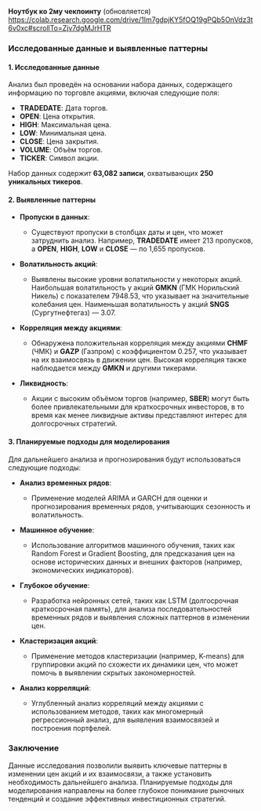 **Ноутбук ко 2му чекпоинту**
(обновляется) https://colab.research.google.com/drive/1Im7gdpjKY5fOQ19gPQb5OnVdz3t6v0xc#scrollTo=Zjv7dgMJrHTR

### Исследованные данные и выявленные паттерны

#### 1. Исследованные данные

Анализ был проведён на основании набора данных, содержащего информацию по торговле акциями, включая следующие поля:

- **TRADEDATE**: Дата торгов.
- **OPEN**: Цена открытия.
- **HIGH**: Максимальная цена.
- **LOW**: Минимальная цена.
- **CLOSE**: Цена закрытия.
- **VOLUME**: Объём торгов.
- **TICKER**: Символ акции.

Набор данных содержит **63,082 записи**, охватывающих **250 уникальных тикеров**.

#### 2. Выявленные паттерны

- **Пропуски в данных**:
  - Существуют пропуски в столбцах даты и цен, что может затруднить анализ. Например, **TRADEDATE** имеет 213 пропусков, а **OPEN**, **HIGH**, **LOW** и **CLOSE** — по 1,655 пропусков.

- **Волатильность акций**:
  - Выявлены высокие уровни волатильности у некоторых акций. Наибольшая волатильность у акций **GMKN** (ГМК Норильский Никель) с показателем 7948.53, что указывает на значительные колебания цен. Наименьшая волатильность у акций **SNGS** (Сургутнефтегаз) — 3.07.

- **Корреляция между акциями**:
  - Обнаружена положительная корреляция между акциями **CHMF** (ЧМК) и **GAZP** (Газпром) с коэффициентом 0.257, что указывает на их взаимосвязь в движении цен. Высокая корреляция также наблюдается между **GMKN** и другими тикерами.

- **Ликвидность**:
  - Акции с высоким объёмом торгов (например, **SBER**) могут быть более привлекательными для краткосрочных инвесторов, в то время как менее ликвидные активы представляют интерес для долгосрочных стратегий.

#### 3. Планируемые подходы для моделирования

Для дальнейшего анализа и прогнозирования будут использоваться следующие подходы:

- **Анализ временных рядов**:
  - Применение моделей ARIMA и GARCH для оценки и прогнозирования временных рядов, учитывающих сезонность и волатильность.

- **Машинное обучение**:
  - Использование алгоритмов машинного обучения, таких как Random Forest и Gradient Boosting, для предсказания цен на основе исторических данных и внешних факторов (например, экономических индикаторов).

- **Глубокое обучение**:
  - Разработка нейронных сетей, таких как LSTM (долгосрочная краткосрочная память), для анализа последовательностей временных рядов и выявления сложных паттернов в изменении цен.

- **Кластеризация акций**:
  - Применение методов кластеризации (например, K-means) для группировки акций по схожести их динамики цен, что может помочь в выявлении скрытых закономерностей.

- **Анализ корреляций**:
  - Углубленный анализ корреляций между акциями с использованием методов, таких как многомерный регрессионный анализ, для выявления взаимосвязей и построения портфелей.

### Заключение

Данные исследования позволили выявить ключевые паттерны в изменении цен акций и их взаимосвязи, а также установить необходимость дальнейшего анализа. Планируемые подходы для моделирования направлены на более глубокое понимание рыночных тенденций и создание эффективных инвестиционных стратегий.

